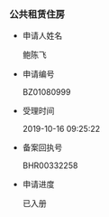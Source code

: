 ### 公共租赁住房

- 申请人姓名

  鲍陈飞

- 申请编号

  BZ01080999

- 受理时间

  2019-10-16 09:25:22

- 备案回执号

  BHR00332258

- 申请进度

  已入册

